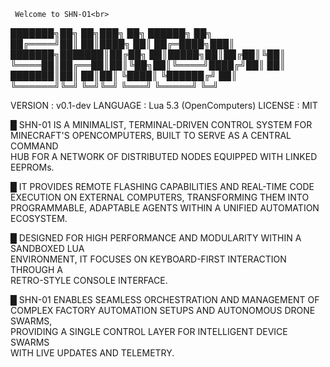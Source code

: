      Welcome to SHN-O1<br>
  ███████╗██╗  ██╗███╗   ██╗       ██████╗  ██╗<br>
  ██╔════╝██║  ██║████╗  ██║      ██╔═████╗███║<br>
  ███████╗███████║██╔██╗ ██║█████╗██║██╔██║╚██║<br>
  ╚════██║██╔══██║██║╚██╗██║╚════╝████╔╝██║ ██║<br>
  ███████║██║  ██║██║ ╚████║      ╚██████╔╝ ██║<br>
  ╚══════╝╚═╝  ╚═╝╚═╝  ╚═══╝       ╚═════╝  ╚═╝<br>
                                                                                    
  VERSION      : v0.1-dev
  LANGUAGE     : Lua 5.3 (OpenComputers)
  LICENSE      : MIT

  █ SHN-01 IS A MINIMALIST, TERMINAL-DRIVEN CONTROL SYSTEM FOR  
    MINECRAFT'S OPENCOMPUTERS, BUILT TO SERVE AS A CENTRAL COMMAND  
    HUB FOR A NETWORK OF DISTRIBUTED NODES EQUIPPED WITH LINKED EEPROMs.

  █ IT PROVIDES REMOTE FLASHING CAPABILITIES AND REAL-TIME CODE  
    EXECUTION ON EXTERNAL COMPUTERS, TRANSFORMING THEM INTO  
    PROGRAMMABLE, ADAPTABLE AGENTS WITHIN A UNIFIED AUTOMATION ECOSYSTEM.

  █ DESIGNED FOR HIGH PERFORMANCE AND MODULARITY WITHIN A SANDBOXED LUA  
    ENVIRONMENT, IT FOCUSES ON KEYBOARD-FIRST INTERACTION THROUGH A  
    RETRO-STYLE CONSOLE INTERFACE.

  █ SHN-01 ENABLES SEAMLESS ORCHESTRATION AND MANAGEMENT OF  
    COMPLEX FACTORY AUTOMATION SETUPS AND AUTONOMOUS DRONE SWARMS,  
    PROVIDING A SINGLE CONTROL LAYER FOR INTELLIGENT DEVICE SWARMS  
    WITH LIVE UPDATES AND TELEMETRY.
